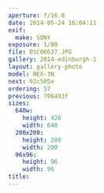 ```yaml
---
aperture: f/16.0
date: 2014-05-24 16:04:11
exif:
  make: SONY
exposure: 1/80
file: DSC00637.JPG
gallery: 2014-edinburgh-1
layout: gallery-photo
model: NEX-3N
next: 92c505e
ordering: 57
previous: 706493f
sizes:
  640w:
    height: 426
    width: 640
  200x200:
    height: 200
    width: 200
  96x96:
    height: 96
    width: 96
title: 
---
```

